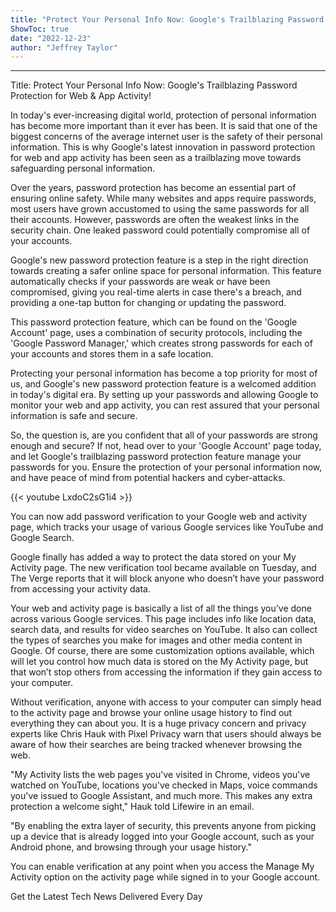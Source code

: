 ```yaml
---
title: "Protect Your Personal Info Now: Google's Trailblazing Password Protection for Web & App Activity!"
ShowToc: true 
date: "2022-12-23"
author: "Jeffrey Taylor"
---
```

*****
Title: Protect Your Personal Info Now: Google's Trailblazing Password Protection for Web & App Activity!

In today's ever-increasing digital world, protection of personal information has become more important than it ever has been. It is said that one of the biggest concerns of the average internet user is the safety of their personal information. This is why Google's latest innovation in password protection for web and app activity has been seen as a trailblazing move towards safeguarding personal information.

Over the years, password protection has become an essential part of ensuring online safety. While many websites and apps require passwords, most users have grown accustomed to using the same passwords for all their accounts. However, passwords are often the weakest links in the security chain. One leaked password could potentially compromise all of your accounts.

Google's new password protection feature is a step in the right direction towards creating a safer online space for personal information. This feature automatically checks if your passwords are weak or have been compromised, giving you real-time alerts in case there's a breach, and providing a one-tap button for changing or updating the password.

This password protection feature, which can be found on the 'Google Account' page, uses a combination of security protocols, including the 'Google Password Manager,' which creates strong passwords for each of your accounts and stores them in a safe location.

Protecting your personal information has become a top priority for most of us, and Google's new password protection feature is a welcomed addition in today's digital era. By setting up your passwords and allowing Google to monitor your web and app activity, you can rest assured that your personal information is safe and secure.

So, the question is, are you confident that all of your passwords are strong enough and secure? If not, head over to your 'Google Account' page today, and let Google's trailblazing password protection feature manage your passwords for you. Ensure the protection of your personal information now, and have peace of mind from potential hackers and cyber-attacks.

{{< youtube LxdoC2sG1i4 >}} 




You can now add password verification to your Google web and activity page, which tracks your usage of various Google services like YouTube and Google Search.

 

Google finally has added a way to protect the data stored on your My Activity page. The new verification tool became available on Tuesday, and The Verge reports that it will block anyone who doesn’t have your password from accessing your activity data.

 

Your web and activity page is basically a list of all the things you’ve done across various Google services. This page includes info like location data, search data, and results for video searches on YouTube. It also can collect the types of searches you make for images and other media content in Google. Of course, there are some customization options available, which will let you control how much data is stored on the My Activity page, but that won’t stop others from accessing the information if they gain access to your computer.

 

Without verification, anyone with access to your computer can simply head to the activity page and browse your online usage history to find out everything they can about you. It is a huge privacy concern and privacy experts like Chris Hauk with Pixel Privacy warn that users should always be aware of how their searches are being tracked whenever browsing the web. 

 

"My Activity lists the web pages you've visited in Chrome, videos you've watched on YouTube, locations you've checked in Maps, voice commands you've issued to Google Assistant, and much more. This makes any extra protection a welcome sight," Hauk told Lifewire in an email.

 

"By enabling the extra layer of security, this prevents anyone from picking up a device that is already logged into your Google account, such as your Android phone, and browsing through your usage history."

 

You can enable verification at any point when you access the Manage My Activity option on the activity page while signed in to your Google account.

 

Get the Latest Tech News Delivered Every Day




